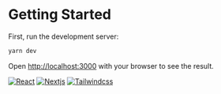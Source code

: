 # Getting Started

First, run the development server:

```bash
yarn dev
```

Open [http://localhost:3000](http://localhost:3000) with your browser to see the result.

[![React](https://img.shields.io/badge/types-react-blue?style=for-the-badge)](https://react.dev/)
[![Nextjs](https://img.shields.io/badge/types-nextjs-black?style=for-the-badge)](https://nextjs.org/)
[![Tailwindcss](https://img.shields.io/badge/types-tailwindcss-aqua?style=for-the-badge)](https://tailwindcss.com/)